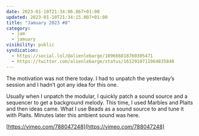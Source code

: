 ```yaml
---
date: 2023-01-10T21:34:06.867+01:00
updated: 2023-01-10T21:34:15.007+01:00
title: "Jamuary 2023 #8"
category: 
  - jam
  - jamuary
visibility: public
syndication:
  - https://social.lol/@alienlebarge/109666818760305471
  - https://twitter.com/alienlebarge/status/1612910711964835840
---
```

The motivation was not there today. I had to unpatch the yesterday’s session and I hadn’t got any idea for this one.

Usually when I unpatch the modular, I quickly patch a sound source and a sequencer to get a background melody. This time, I used Marbles and Plaits and then ideas came. What I use Beads as a sound source to and tune it with Plaits. Minutes later this ambient sound was here.

[https://vimeo.com/788047248](https://vimeo.com/788047248)
